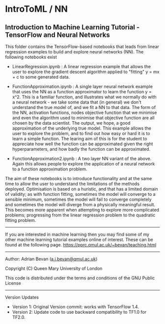 # IntroToML / NN
Introduction to Machine Learning Tutorial - TensorFlow and Neural Networks
-------------------------------------------------------------------------------------------------
This folder contains the TensorFlow-based notebooks that leads from linear regression examples
to build and explore neural networks (NN). The following notebooks exist

  - LinearRegression.ipynb : A linear regression example that allows the user to explore the
    gradient descent algorithm applied to "fitting" y = mx + c to some generated data.

  - FunctionApproximation.ipynb : A single layer neural network example that uses the NN as a function
    approximator to learn the function y = x^2.  This is a familiar function, and illustrates what we
    normally do with a neural network - we take some data that (in general) we don't understand the 
    true model of, and we fit a NN to that data.  The form of the NN, activation functions, nodes
    objective function that we minimise and even the algorithm used to minimise that objective function
    are all chosen by the data scientist.  The output, we hope, a good approximation of the underlying
    true model.  This example allows the user to explore the problem, and to find out how easy or hard
    it is to learn a simple function.  The learing aim of this is for the student to appreciate how
    well the function can be approximated given the right hyperparameters, and how badly the function
    can be approximated.

  - FunctionApproximation2.ipynb : A two layer NN variant of the above.  Again this allows people to 
    explore the application of a neural network to a function approximation problem.  

The aim of these notebooks is to introduce functionality and at the same time to allow the user
to understand the limitations of the methods deployed.  Optimisation is based on a huristic, and 
that has a limited domain of validity; as with function fitting, sometimes the model will converge
to a sensible minimum, sometimes the model will fail to converge completely and sometimes the model
will diverge from a physically meaningful result.  This becomes more apparent when attempting to 
explore more complicated problems; progressing from the linear regression problem to the quadratic
fitting problem.  

-------------------------------------------------------------------------------------------------

If you are interested in machine learning then you may find some of my other machine 
learning tutorial examples online of interest. These can be found at the following page.
  https://pprc.qmul.ac.uk/~bevan/teaching.html

-------------------------------------------------------------------------------------------------
Author: Adrian Bevan (a.j.bevan@qmul.ac.uk)

Copyright (C) Queen Mary University of London

This code is distributed under the terms and conditions of the GNU Public License

-------------------------------------------------------------------------------------------------

Version Updates
- Version 1: Original Version commit: works with TensorFlow 1.4.
- Version 2: Update code to use backward compatibility to TF1.0 for TF2.0.
